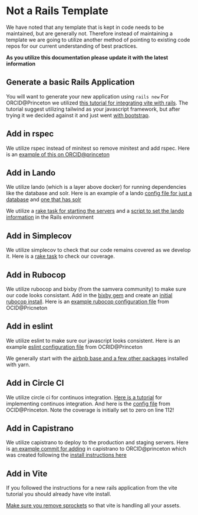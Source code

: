 # Not a Rails Template
We have noted that any template that is kept in code needs to be maintained, but are generally not.  Therefore instead of maintaining a template we are going to utilize another method of pointing to existing code repos for our current understanding of best practices.

**As you utilize this documentation please update it with the latest information**

## Generate a basic Rails Application
You will want to generate your new application using `rails new`  For ORCID@Princeton we utilized [this tutorial for integrating vite with rails](https://davidteren.medium.com/ruby-on-rails-7-high-performance-frontend-with-esbuild-rollup-vite-7712dea1917e). The tutorial suggest utilizing tailwind as your javascript framework, but after trying it we decided against it and just went [with bootstrap](https://github.com/pulibrary/orcid_princeton/commit/7493a6878404075d36fb3d8fc96c9c475dca08ec).

## Add in rspec
We utilize rspec instead of minitest so remove minitest and add rspec.  Here is an [example of this on ORCID@princeton](https://github.com/pulibrary/orcid_princeton/commit/720fab085e61ec77489934fc9865672f70b43ebf)

## Add in Lando
We utilize lando (which is a layer above docker) for running dependencies like the database and solr.  Here is an example of a lando [config file for just a database](https://github.com/pulibrary/orcid_princeton/blob/main/.lando.yml) and [one that has solr](https://github.com/pulibrary/pdc_discovery/blob/main/.lando.yml)

We utilize a [rake task for starting the servers](https://github.com/pulibrary/orcid_princeton/commit/50e74125a52ad0a7a7219d1acc1ec391f41c2ad6#diff-c6fe42b5f9614cf05591f282523db8002858f18e90349760f50ed3b0303a2c68) and a [script to set the lando information](https://github.com/pulibrary/orcid_princeton/commit/50e74125a52ad0a7a7219d1acc1ec391f41c2ad6#diff-2d2dd957f4d74355374600c9e2738f66c024f609c0855180d162ba65590a0934) in the Rails environment

## Add in Simplecov
We utilize simplecov to check that our code remains covered as we develop it.  Here is a [rake task](
https://github.com/pulibrary/orcid_princeton/commit/50e74125a52ad0a7a7219d1acc1ec391f41c2ad6#diff-c3a6181c08ba1edc2c44b32cb94ae52930e0d67c1c936999ba439339ea17cfec) to check our coverage.

## Add in Rubocop
We utilize rubocop and bixby (from the samvera community) to make sure our code looks consistant.  Add in the [bixby gem](https://github.com/samvera/bixby) and create an [initial rubocop install](https://github.com/rubocop/rubocop#installation).  Here is an [example rubocop configuration file](https://github.com/pulibrary/orcid_princeton/commit/50e74125a52ad0a7a7219d1acc1ec391f41c2ad6#diff-4f894049af3375c2bd4e608f546f8d4a0eed95464efcdea850993200db9fef5c) from OCID@Pricneton

## Add in eslint
We utilize eslint to make sure our javascript looks consistent. Here is an example [eslint configuration file](https://github.com/pulibrary/orcid_princeton/commit/50e74125a52ad0a7a7219d1acc1ec391f41c2ad6#diff-3894e4104cda190617684d0dc5d55e39e49c63cc6955edf4a446b91ae086bbd2) from OCRID@Princeton  

We generally start with the [airbnb base and a few other packages](https://github.com/pulibrary/orcid_princeton/commit/50e74125a52ad0a7a7219d1acc1ec391f41c2ad6#diff-7ae45ad102eab3b6d7e7896acd08c427a9b25b346470d7bc6507b6481575d519R15-R21) installed with yarn.

## Add in Circle CI
We utilize circle ci for continuos integration.  [Here is a tutorial](https://circleci.com/blog/setting-up-continuous-integration-with-github/) for implementing continuos integration. And here is the [config file](https://github.com/pulibrary/orcid_princeton/blob/50e74125a52ad0a7a7219d1acc1ec391f41c2ad6/.circleci/config.yml) from OCID@Princeton.  Note the coverage is initially set to zero on line 112!

## Add in Capistrano 
We utilize capistrano to deploy to the production and staging servers.  Here is [an example commit for adding](https://github.com/pulibrary/orcid_princeton/commit/1faa1a753da9dcf93aec988ffe198456bf9e9139) in capistrano to ORCID@princeton which was created following the [install instructions here](https://github.com/capistrano/rails#installation)

## Add in Vite

If you followed the instructions for a new rails application from the vite tutorial you should already have vite install.

[Make sure you remove sprockets](https://github.com/pulibrary/orcid_princeton/commit/50e74125a52ad0a7a7219d1acc1ec391f41c2ad6#diff-d09ea66f8227784ff4393d88a19836f321c915ae10031d16c93d67e6283ab55fL8-L9) so that vite is handling all your assets.



